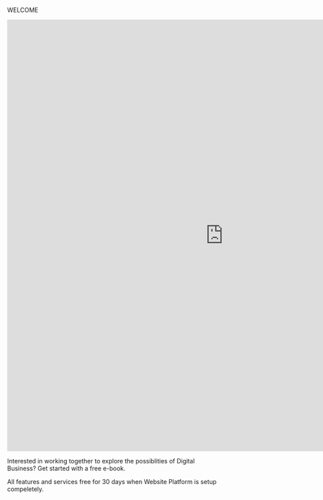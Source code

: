 

WELCOME 



<iframe src="https://storage.ning.com/topology/rest/1.0/file/get/8525106258?profile=original" style="border:0px #ffffff none;" name="myiFrame" scrolling="no" frameborder="1" marginheight="0px" marginwidth="0px" height="1000px" width="1000px" allowfullscreen></iframe>




Interested in working together to explore  the possiblities of Digital Business? 
Get started with a free e-book.



All features and services free for 30 days when Website Platform is setup compeletely.



